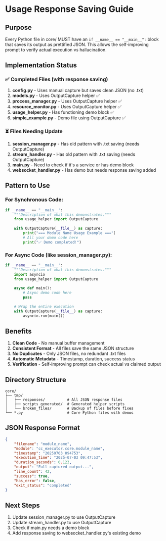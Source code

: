 # Usage Response Saving Guide

## Purpose
Every Python file in core/ MUST have an `if __name__ == "__main__":` block that saves its output as prettified JSON. This allows the self-improving prompt to verify actual execution vs hallucination.

## Implementation Status

### ✅ Completed Files (with response saving)
1. **config.py** - Uses manual capture but saves clean JSON (no .txt)
2. **models.py** - Uses OutputCapture helper ✅
3. **process_manager.py** - Uses OutputCapture helper ✅
4. **resource_monitor.py** - Uses OutputCapture helper ✅
5. **usage_helper.py** - Has functioning demo block ✅
6. **simple_example.py** - Demo file using OutputCapture ✅

### ⏳ Files Needing Update
1. **session_manager.py** - Has old pattern with .txt saving (needs OutputCapture)
2. **stream_handler.py** - Has old pattern with .txt saving (needs OutputCapture)
3. **main.py** - Need to check if it's a service or has demo block
4. **websocket_handler.py** - Has demo but needs response saving added

## Pattern to Use

### For Synchronous Code:
```python
if __name__ == "__main__":
    """Description of what this demonstrates."""
    from usage_helper import OutputCapture
    
    with OutputCapture(__file__) as capture:
        print("=== Module Name Usage Example ===")
        # All your demo code here
        print("✅ Demo completed!")
```

### For Async Code (like session_manager.py):
```python
if __name__ == "__main__":
    """Description of what this demonstrates."""
    import asyncio
    from usage_helper import OutputCapture
    
    async def main():
        # Async demo code here
        pass
    
    # Wrap the entire execution
    with OutputCapture(__file__) as capture:
        asyncio.run(main())
```

## Benefits
1. **Clean Code** - No manual buffer management
2. **Consistent Format** - All files save the same JSON structure
3. **No Duplicates** - Only JSON files, no redundant .txt files
4. **Automatic Metadata** - Timestamp, duration, success status
5. **Verification** - Self-improving prompt can check actual vs claimed output

## Directory Structure
```
core/
├── tmp/
│   ├── responses/          # All JSON response files
│   ├── scripts_generated/  # Generated helper scripts
│   └── broken_files/       # Backup of files before fixes
└── *.py                    # Core Python files with demos
```

## JSON Response Format
```json
{
    "filename": "module_name",
    "module": "cc_executor.core.module_name",
    "timestamp": "20250703_094753",
    "execution_time": "2025-07-03 09:47:53",
    "duration_seconds": 0.123,
    "output": "Full captured output...",
    "line_count": 42,
    "success": true,
    "has_error": false,
    "exit_status": "completed"
}
```

## Next Steps
1. Update session_manager.py to use OutputCapture
2. Update stream_handler.py to use OutputCapture
3. Check if main.py needs a demo block
4. Add response saving to websocket_handler.py's existing demo